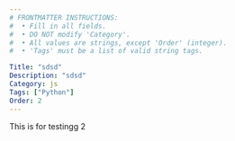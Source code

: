 ```yaml
---
# FRONTMATTER INSTRUCTIONS:
#  • Fill in all fields.
#  • DO NOT modify 'Category'.
#  • All values are strings, except 'Order' (integer).
#  • 'Tags' must be a list of valid string tags.

Title: "sdsd"
Description: "sdsd"
Category: js
Tags: ["Python"]
Order: 2
---
```


This is for testingg 2
